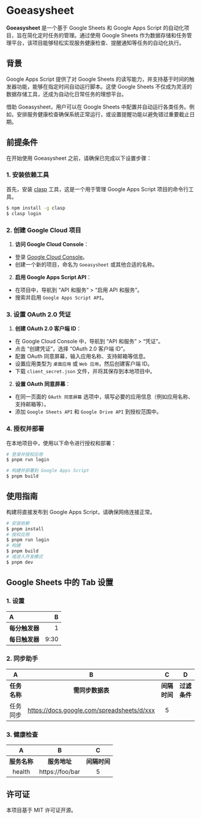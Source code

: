 # Goeasysheet

**Goeasysheet** 是一个基于 Google Sheets 和 Google Apps Script 的自动化项目，旨在简化定时任务的管理。通过使用 Google Sheets 作为数据存储和任务管理平台，该项目能够轻松实现服务健康检查、提醒通知等任务的自动化执行。

## 背景

Google Apps Script 提供了对 Google Sheets 的读写能力，并支持基于时间的触发器功能，能够在指定时间自动运行脚本。这使 Google Sheets 不仅成为灵活的数据存储工具，还成为自动化日常任务的理想平台。

借助 Goeasysheet，用户可以在 Google Sheets 中配置并自动运行各类任务。例如，安排服务健康检查确保系统正常运行，或设置提醒功能以避免错过重要截止日期。

## 前提条件

在开始使用 Goeasysheet 之前，请确保已完成以下设置步骤：

### 1. 安装依赖工具

首先，安装 [clasp](https://github.com/google/clasp/blob/master/docs/run.md) 工具，这是一个用于管理 Google Apps Script 项目的命令行工具。

```bash
$ npm install -g clasp
$ clasp login
```

### 2. 创建 Google Cloud 项目

1. **访问 Google Cloud Console**：

- 登录 [Google Cloud Console](https://console.cloud.google.com/)。
- 创建一个新的项目，命名为 `Goeasysheet` 或其他合适的名称。

2. **启用 Google Apps Script API**：

- 在项目中，导航到 “API 和服务” > “启用 API 和服务”。
- 搜索并启用 `Google Apps Script API`。

### 3. 设置 OAuth 2.0 凭证

1. **创建 OAuth 2.0 客户端 ID**：

- 在 Google Cloud Console 中，导航到 “API 和服务” > “凭证”。
- 点击 “创建凭证”，选择 “OAuth 2.0 客户端 ID”。
- 配置 OAuth 同意屏幕，输入应用名称、支持邮箱等信息。
- 设置应用类型为 `桌面应用` 或 `Web 应用`，然后创建客户端 ID。
- 下载 `client_secret.json` 文件，并将其保存到本地项目中。

2. **设置 OAuth 同意屏幕**：

- 在同一页面的 `OAuth 同意屏幕` 选项中，填写必要的应用信息（例如应用名称、支持邮箱等）。
- 添加 `Google Sheets API` 和 `Google Drive API` 到授权范围中。

### 4. 授权并部署

在本地项目中，使用以下命令进行授权和部署：

```bash
# 登录并授权应用
$ pnpm run login

# 构建并部署到 Google Apps Script
$ pnpm build
```

## 使用指南

构建将直接发布到 Google Apps Script，请确保网络连接正常。

```bash
# 安装依赖
$ pnpm install
# 授权应用
$ pnpm run login
# 构建
$ pnpm build
# 或进入开发模式
$ pnpm dev
```

## Google Sheets 中的 Tab 设置

### 1. 设置

| **A**          | **B** |
| :------------- | ----: |
| **每分触发器** |     1 |
| **每日触发器** |  9:30 |

### 2. 同步助手

|    **A**     |                   **B**                    |    **C**     |    **D**     |
| :----------: | :----------------------------------------: | :----------: | :----------: |
| **任务名称** |              **需同步数据表**              | **间隔时间** | **过滤条件** |
|   任务同步   | https://docs.google.com/spreadsheets/d/xxx |      5       |              |

### 3. 健康检查

|    **A**     |      **B**      |    **C**     |
| :----------: | :-------------: | :----------: |
| **服务名称** |  **服务地址**   | **间隔时间** |
|    health    | https://foo/bar |      5       |

## 许可证

本项目基于 MIT 许可证开源。
